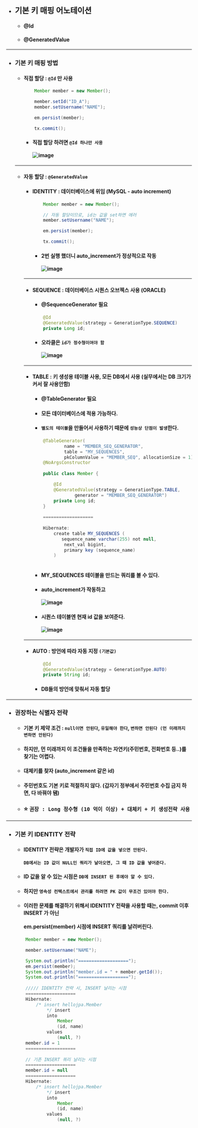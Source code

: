 - ## 기본 키 매핑 어노테이션
  - #### @Id
  - #### @GeneratedValue
----
- ### 기본 키 매핑 방법
  - #### 직접 할당 : `@Id` 만 사용
    ``` java
        Member member = new Member();

        member.setId("ID_A");
        member.setUsername("NAME");

        em.persist(member);

        tx.commit();
    ```
    - #### 직접 할당 하려면 `@Id 하나만 사용` <br><br> ![image](https://user-images.githubusercontent.com/35948339/144192926-f103b4e5-4fdd-4c13-8588-e912c4d03107.png)
  ----- 
  - #### 자동 할당 : `@GeneratedValue`
    - #### IDENTITY : 데이터베이스에 위임 (MySQL - auto increment)
      ``` java
          Member member = new Member();

          // 자동 할당이므로, id는 값을 set하면 에러
          member.setUsername("NAME");

          em.persist(member);

          tx.commit();
      ```
      - #### 2번 실행 했더니 auto_increment가 정상적으로 작동 <br><br> ![image](https://user-images.githubusercontent.com/35948339/144193827-2a3e1eb5-792d-47bb-8adb-ddb2d7995172.png)
    -------
    - #### SEQUENCE : 데이터베이스 시퀀스 오브젝스 사용 (ORACLE)
      - #### @SequenceGenerator 필요
      ``` java
          @Id
          @GeneratedValue(strategy = GenerationType.SEQUENCE)
          private Long id;
      ```
      - #### 오라클은 `id가 정수형이여야 함` <br><br> ![image](https://user-images.githubusercontent.com/35948339/144194641-9822e8a2-96b2-42e8-a83b-3a87d848230c.png)
    ------
    - #### TABLE : 키 생성용 테이블 사용, 모든 DB에서 사용 (실무에서는 DB 크기가 커서 잘 사용안함)
      - #### @TableGenerator 필요
      - #### 모든 데이터베이스에 적용 가능하다.
      - #### `별도의 테이블`을 만들어서 사용하기 때문에 `성능상 단점이 발생`한다.
      ``` java
          @TableGenerator(
                  name = "MEMBER_SEQ_GENERATOR",
                  table = "MY_SEQUENCES",
                  pkColumnValue = "MEMBER_SEQ", allocationSize = 1)
          @NoArgsConstructor
          
          public class Member {

              @Id
              @GeneratedValue(strategy = GenerationType.TABLE,
                      generator = "MEMBER_SEQ_GENERATOR")
              private Long id;
          }
          
          ===================
          
          Hibernate: 
              create table MY_SEQUENCES (
                 sequence_name varchar(255) not null,
                  next_val bigint,
                  primary key (sequence_name)
              )
              
      ```
      - #### MY_SEQUENCES 테이블을 만드는 쿼리를 볼 수 있다.
      - #### auto_increment가 작동하고 <br><br> ![image](https://user-images.githubusercontent.com/35948339/144195629-7a4c2096-cc83-47a4-83d8-cea677f21b79.png)
      - #### 시퀀스 테이블엔 현재 id 값을 보여준다. <br><br> ![image](https://user-images.githubusercontent.com/35948339/144195657-ed099952-2432-4949-871d-e182c50da7c0.png)
    ---------
    - #### AUTO : 방언에 따라 자동 지정 `(기본값)`
      ``` java
          @Id
          @GeneratedValue(strategy = GenerationType.AUTO)
          private String id;
      ```
      - #### DB들의 방언에 맞춰서 자동 할당
-------
- ### 권장하는 식별자 전략
  - #### 기본 키 제약 조건 : `null이면 안된다`, `유일해야 한다`, `변하면 안된다 (먼 미래까지 변하면 안된다)`
  - #### 하지만, 먼 미래까지 이 조건들을 만족하는 자연키(주민번호, 전화번호 등..)를 찾기는 어렵다.
  - #### 대체키를 찾자 (auto_increment 같은 id)
  - #### 주민번호도 기본 키로 적절하지 않다. (갑자기 정부에서 주민번호 수집 금지 하면, 다 바꿔야 됌)
  - ### ⭐ `권장 : Long 정수형 (10 억이 이상) + 대체키 + 키 생성전략 사용`
-----
- ### 기본 키 IDENTITY 전략
  - #### IDENTITY 전략은 개발자가 `직접 ID에 값을 넣으면 안된다.` <br><br> `DB에서는 ID 값이 NULL인 쿼리가 날아오면, 그 때 ID 값을 넣어준다.`
  - #### ID 값을 알 수 있는 시점은 `DB에 INSERT 된 후에야 알 수 있다.`
  - #### 하지만 `영속성 컨텍스트에서 관리를 하려면 PK 값이 무조건 있어야 한다.`
  - #### 이러한 문제를 해결하기 위해서 IDENTITY 전략을 사용할 때는, commit 이후 INSERT 가 아닌 <br><br> em.persist(member) 시점에 INSERT 쿼리를 날려버린다.
  ``` java
      Member member = new Member();

      member.setUsername("NAME");

      System.out.println("===================");
      em.persist(member);
      System.out.println("member.id = " + member.getId());
      System.out.println("===================");
     
      ///// IDENTITY 전략 시, INSERT 날리는 시점
      ===================
      Hibernate: 
          /* insert hellojpa.Member
              */ insert 
              into
                  Member
                  (id, name) 
              values
                  (null, ?)     
      member.id = 1       
      ===================
      
      // 기존 INSERT 쿼리 날리는 시점
      ===================
      member.id = null
      ===================
      Hibernate: 
          /* insert hellojpa.Member
              */ insert 
              into
                  Member
                  (id, name) 
              values
                  (null, ?)
  ```
